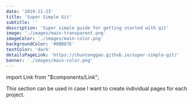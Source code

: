 ```yaml
---
date: '2019-11-23'
title: 'Super Simple Git'
subtitle: ''
description: 'Super simple guide for getting started with git'
image: './images/main-transparent.png'
imageColor: './images/main-color.png'
backgroundColor: '#0BB87E'
textColor: 'dark'
detailsPageLink: 'https://chuntonggao.github.io/super-simple-git/'
banner: './images/main-color.png'
---
```


import Link from "\$components/Link";

This section can be used in case I want to create individual pages for each project.

